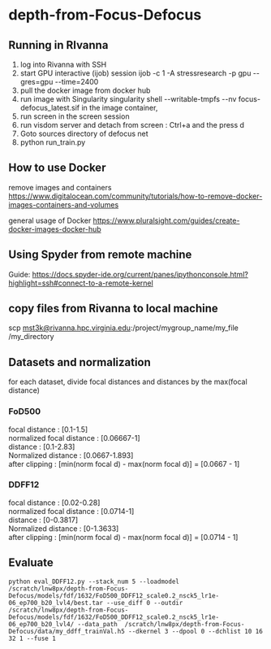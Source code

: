 # depth-from-Focus-Defocus

## Running in RIvanna 
1. log into Rivanna with SSH
2. start GPU interactive (ijob) session 
ijob -c 1 -A stressresearch -p gpu --gres=gpu --time=2400
3. pull the docker image from docker hub
4. run image with Singularity
singularity shell --writable-tmpfs --nv focus-defocus_latest.sif
in the image container, 
5. run screen 
in the screen session 
6. run visdom server and detach from screen : Ctrl+a and the press d
7. Goto sources directory of defocus net
8. python run_train.py

## How to use Docker 
remove images and containers 
https://www.digitalocean.com/community/tutorials/how-to-remove-docker-images-containers-and-volumes

general usage of Docker 
https://www.pluralsight.com/guides/create-docker-images-docker-hub


## Using Spyder from remote machine
Guide: 
https://docs.spyder-ide.org/current/panes/ipythonconsole.html?highlight=ssh#connect-to-a-remote-kernel

## copy files from Rivanna to local machine
scp mst3k@rivanna.hpc.virginia.edu:/project/mygroup_name/my_file /my_directory

## Datasets and normalization 
for each dataset, divide focal distances and distances by the max(focal distance)
### FoD500
focal distance : [0.1-1.5] \
normalized focal distance : [0.06667-1] \
distance : [0.1-2.83] \
Normalized distance : [0.0667-1.893] \
after clipping : [min(norm focal d) - max(norm focal d)] = [0.0667 - 1]

### DDFF12
focal distance : [0.02-0.28] \
normalized focal distance : [0.0714-1] \
distance : [0-0.3817] \
Normalized distance : [0-1.3633] \
after clipping : [min(norm focal d) - max(norm focal d)] = [0.0714 - 1]

## Evaluate 
```
python eval_DDFF12.py --stack_num 5 --loadmodel  /scratch/lnw8px/depth-from-Focus-Defocus/models/fdf/1632/FoD500_DDFF12_scale0.2_nsck5_lr1e-06_ep700_b20_lvl4/best.tar --use_diff 0 --outdir /scratch/lnw8px/depth-from-Focus-Defocus/models/fdf/1632/FoD500_DDFF12_scale0.2_nsck5_lr1e-06_ep700_b20_lvl4/ --data_path  /scratch/lnw8px/depth-from-Focus-Defocus/data/my_ddff_trainVal.h5 --dkernel 3 --dpool 0 --dchlist 10 16 32 1 --fuse 1
```




